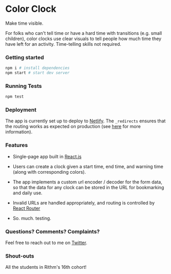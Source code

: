 # Color Clock

Make time visible.

For folks who can't tell time or have a hard time with transitions (e.g.
small children), color clocks use clear visuals to tell people how much
time they have left for an activity. Time-telling skills not required.

### Getting started

```sh
npm i # install dependencies
npm start # start dev server
```

### Running Tests

```sh
npm test
```

### Deployment

The app is currently set up to deploy to [Netlify](https://www.netlify.com/).
The `_redirects` ensures that the routing works as expected on production (see [here](https://www.netlify.com/blog/2019/01/16/redirect-rules-for-all-how-to-configure-redirects-for-your-static-site/) for more information).

### Features

- Single-page app built in [React.js](https://reactjs.org/)

- Users can create a clock given a start time, end time, and warning time (along with corresponding colors).

- The app implements a custom url encoder / decoder for the form data, so that
  the data for any clock can be stored in the URL for bookmarking and daily use.

- Invalid URLs are handled appropriately, and routing is controlled by [React Router](https://reactrouter.com/web/guides/quick-start)

- So. much. testing.

### Questions? Comments? Complaints?

Feel free to reach out to me on [Twitter](https://www.twitter.com/mmmaaatttttt).

### Shout-outs

All the students in Rithm's 16th cohort!
